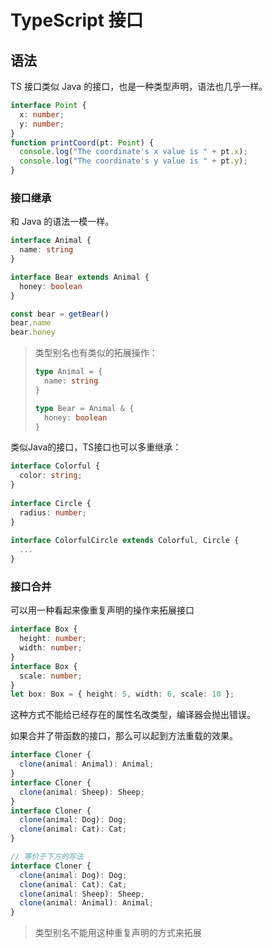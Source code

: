 # TypeScript 接口
## 语法
TS 接口类似 Java 的接口，也是一种类型声明，语法也几乎一样。
```ts
interface Point {
  x: number;
  y: number;
}
function printCoord(pt: Point) {
  console.log("The coordinate's x value is " + pt.x);
  console.log("The coordinate's y value is " + pt.y);
}
```

### 接口继承
和 Java 的语法一模一样。
```ts
interface Animal {
  name: string
}

interface Bear extends Animal {
  honey: boolean
}

const bear = getBear() 
bear.name
bear.honey
```

> 类型别名也有类似的拓展操作：
> ```ts
> type Animal = {
>   name: string
> }
> 
> type Bear = Animal & { 
>   honey: boolean 
> }
> ```


类似Java的接口，TS接口也可以多重继承：
```ts
interface Colorful {
  color: string;
}
 
interface Circle {
  radius: number;
}
 
interface ColorfulCircle extends Colorful, Circle {
  ...
}
```

### 接口合并
可以用一种看起来像重复声明的操作来拓展接口

```ts
interface Box {
  height: number;
  width: number;
}
interface Box {
  scale: number;
}
let box: Box = { height: 5, width: 6, scale: 10 };
```

这种方式不能给已经存在的属性名改类型，编译器会抛出错误。

如果合并了带函数的接口，那么可以起到方法重载的效果。
```ts
interface Cloner {
  clone(animal: Animal): Animal;
}
interface Cloner {
  clone(animal: Sheep): Sheep;
}
interface Cloner {
  clone(animal: Dog): Dog;
  clone(animal: Cat): Cat;
}

// 等价于下方的写法
interface Cloner {
  clone(animal: Dog): Dog;
  clone(animal: Cat): Cat;
  clone(animal: Sheep): Sheep;
  clone(animal: Animal): Animal;
}
```

> 类型别名不能用这种重复声明的方式来拓展


